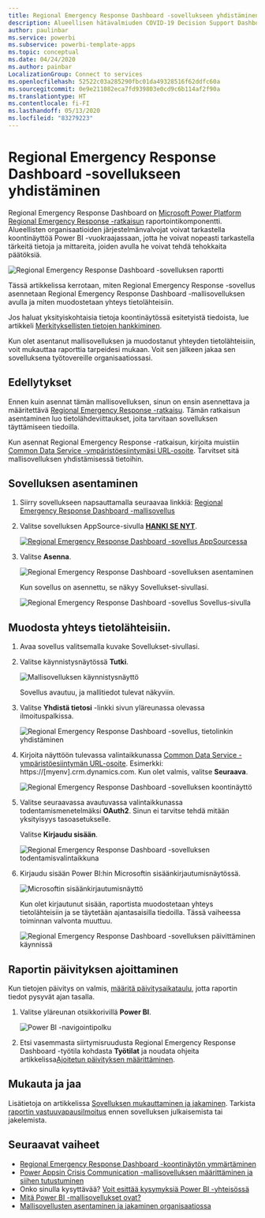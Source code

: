 ```yaml
---
title: Regional Emergency Response Dashboard -sovellukseen yhdistäminen
description: Alueellisen hätävalmiuden COVID-19 Decision Support Dashboard -mallisovelluksen hankkiminen, asentaminen ja yhdistäminen tietoihin
author: paulinbar
ms.service: powerbi
ms.subservice: powerbi-template-apps
ms.topic: conceptual
ms.date: 04/24/2020
ms.author: painbar
LocalizationGroup: Connect to services
ms.openlocfilehash: 52522c03a285290fbc01da49328516f62ddfc60a
ms.sourcegitcommit: 0e9e211082eca7fd939803e0cd9c6b114af2f90a
ms.translationtype: HT
ms.contentlocale: fi-FI
ms.lasthandoff: 05/13/2020
ms.locfileid: "83279223"
---
```

# <a name="connect-to-the-regional-emergency-response-dashboard"></a>Regional Emergency Response Dashboard -sovellukseen yhdistäminen
Regional Emergency Response Dashboard on [Microsoft Power Platform Regional Emergency Response -ratkaisun](https://docs.microsoft.com/powerapps/sample-apps/regional-emergency-response/overview) raportointikomponentti. Alueellisten organisaatioiden järjestelmänvalvojat voivat tarkastella koontinäyttöä Power BI -vuokraajassaan, jotta he voivat nopeasti tarkastella tärkeitä tietoja ja mittareita, joiden avulla he voivat tehdä tehokkaita päätöksiä.

![Regional Emergency Response Dashboard -sovelluksen raportti](media/service-connect-to-regional-emergency-response/service-regional-emergency-response-app-report.png)

Tässä artikkelissa kerrotaan, miten Regional Emergency Response -sovellus asennetaan Regional Emergency Response Dashboard -mallisovelluksen avulla ja miten muodostetaan yhteys tietolähteisiin.

Jos haluat yksityiskohtaisia tietoja koontinäytössä esitetyistä tiedoista, lue artikkeli [Merkityksellisten tietojen hankkiminen](https://docs.microsoft.com/powerapps/sample-apps/regional-emergency-response/portals-admin-reporting#get-insights).

Kun olet asentanut mallisovelluksen ja muodostanut yhteyden tietolähteisiin, voit mukauttaa raporttia tarpeidesi mukaan. Voit sen jälkeen jakaa sen sovelluksena työtovereille organisaatiossasi.

## <a name="prerequisites"></a>Edellytykset

Ennen kuin asennat tämän mallisovelluksen, sinun on ensin asennettava ja määritettävä [Regional Emergency Response -ratkaisu](https://docs.microsoft.com/powerapps/sample-apps/regional-emergency-response/deploy). Tämän ratkaisun asentaminen luo tietolähdeviittaukset, joita tarvitaan sovelluksen täyttämiseen tiedoilla.

Kun asennat Regional Emergency Response -ratkaisun, kirjoita muistiin [Common Data Service -ympäristöesiintymäsi URL-osoite](https://docs.microsoft.com/powerapps/sample-apps/regional-emergency-response/deploy#step-5-configure-and-publish-power-bi-dashboard). Tarvitset sitä mallisovelluksen yhdistämisessä tietoihin.

## <a name="install-the-app"></a>Sovelluksen asentaminen

1. Siirry sovellukseen napsauttamalla seuraavaa linkkiä: [Regional Emergency Response Dashboard -mallisovellus](https://appsource.microsoft.com/product/power-bi/powerapps_cxo.regional_response)

1. Valitse sovelluksen AppSource-sivulla [**HANKI SE NYT**](https://appsource.microsoft.com/product/power-bi/powerapps_cxo.regional_response).

    [![Regional Emergency Response Dashboard -sovellus AppSourcessa](media/service-connect-to-regional-emergency-response/service-regional-emergency-response-app-appsource-get-it-now.png)](https://appsource.microsoft.com/product/power-bi/powerapps_cxo.regional_response)

1. Valitse **Asenna**. 

    ![Regional Emergency Response Dashboard -sovelluksen asentaminen](media/service-connect-to-regional-emergency-response/service-regional-emergency-response-select-install.png)

    Kun sovellus on asennettu, se näkyy Sovellukset-sivullasi.

   ![Regional Emergency Response Dashboard -sovellus Sovellus-sivulla](media/service-connect-to-regional-emergency-response/service-regional-emergency-response-app-apps-page-icon.png)

## <a name="connect-to-data-sources"></a>Muodosta yhteys tietolähteisiin.

1. Avaa sovellus valitsemalla kuvake Sovellukset-sivullasi.

1. Valitse käynnistysnäytössä **Tutki**.

   ![Mallisovelluksen käynnistysnäyttö](media/service-connect-to-regional-emergency-response/service-regional-emergency-response-app-splash-screen.png)

   Sovellus avautuu, ja mallitiedot tulevat näkyviin.

1. Valitse **Yhdistä tietosi** -linkki sivun yläreunassa olevassa ilmoituspalkissa.

   ![Regional Emergency Response Dashboard -sovellus, tietolinkin yhdistäminen](media/service-connect-to-regional-emergency-response/service-regional-emergency-response-app-connect-data.png)

1. Kirjoita näyttöön tulevassa valintaikkunassa [Common Data Service -ympäristöesiintymän URL-osoite](https://docs.microsoft.com/powerapps/sample-apps/emergency-response/deploy-configure#publish-the-power-bi-dashboard). Esimerkki: https://[myenv].crm.dynamics.com. Kun olet valmis, valitse **Seuraava**.

   ![Regional Emergency Response Dashboard -sovelluksen koontinäyttö](media/service-connect-to-regional-emergency-response/service-regional-emergency-response-app-url-dialog.png)

1. Valitse seuraavassa avautuvassa valintaikkunassa todentamismenetelmäksi **OAuth2**. Sinun ei tarvitse tehdä mitään yksityisyys tasoasetukselle.

   Valitse **Kirjaudu sisään**.

   ![Regional Emergency Response Dashboard -sovelluksen todentamisvalintaikkuna](media/service-connect-to-regional-emergency-response/service-regional-emergency-response-app-authentication-dialog.png)

1. Kirjaudu sisään Power BI:hin Microsoftin sisäänkirjautumisnäytössä.

   ![Microsoftin sisäänkirjautumisnäyttö](media/service-connect-to-regional-emergency-response/service-regional-emergency-response-app-microsoft-login.png)

   Kun olet kirjautunut sisään, raportista muodostetaan yhteys tietolähteisiin ja se täytetään ajantasaisilla tiedoilla. Tässä vaiheessa toiminnan valvonta muuttuu.

   ![Regional Emergency Response Dashboard -sovelluksen päivittäminen käynnissä](media/service-connect-to-regional-emergency-response/service-regional-emergency-response-app-refresh-monitor.png)

## <a name="schedule-report-refresh"></a>Raportin päivityksen ajoittaminen

Kun tietojen päivitys on valmis, [määritä päivitysaikataulu](../connect-data/refresh-scheduled-refresh.md), jotta raportin tiedot pysyvät ajan tasalla.

1. Valitse yläreunan otsikkorivillä **Power BI**.

   ![Power BI -navigointipolku](media/service-connect-to-regional-emergency-response/service-regional-emergency-response-app-powerbi-breadcrumb.png)

1. Etsi vasemmasta siirtymisruudusta Regional Emergency Response Dashboard -työtila kohdasta **Työtilat** ja noudata ohjeita artikkelissa[Ajoitetun päivityksen määrittäminen](../connect-data/refresh-scheduled-refresh.md).

## <a name="customize-and-share"></a>Mukauta ja jaa

Lisätietoja on artikkelissa [Sovelluksen mukauttaminen ja jakaminen](../connect-data/service-template-apps-install-distribute.md#customize-and-share-the-app). Tarkista [raportin vastuuvapausilmoitus](https://docs.microsoft.com/powerapps/sample-apps/regional-emergency-response/overview#disclaimer) ennen sovelluksen julkaisemista tai jakelemista.

## <a name="next-steps"></a>Seuraavat vaiheet
* [Regional Emergency Response Dashboard -koontinäytön ymmärtäminen](https://docs.microsoft.com/powerapps/sample-apps/regional-emergency-response/portals-admin-reporting#get-insights)
* [Power Appsin Crisis Communication -mallisovelluksen määrittäminen ja siihen tutustuminen](https://docs.microsoft.com/powerapps/maker/canvas-apps/sample-crisis-communication-app)
* Onko sinulla kysyttävää? [Voit esittää kysymyksiä Power BI -yhteisössä](https://community.powerbi.com/)
* [Mitä Power BI -mallisovellukset ovat?](../connect-data/service-template-apps-overview.md)
* [Mallisovellusten asentaminen ja jakaminen organisaatiossa](../connect-data/service-template-apps-install-distribute.md)
